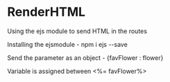 # RenderHTML

Using the ejs module to send HTML in the routes

Installing the ejsmodule - npm i ejs --save

Send the parameter as an object - {favFlower : flower}

Variable is assigned between <%= favFlower%>

